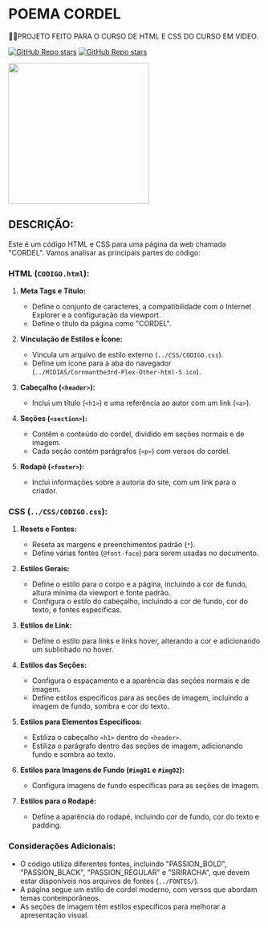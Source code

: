 # POEMA CORDEL
👨‍🏫PROJETO FEITO PARA O CURSO DE HTML E CSS DO CURSO EM VIDEO.

[![GitHub Repo stars](https://img.shields.io/badge/VILHALVA-GITHUB-03A9F4?logo=github)](https://github.com/VILHALVA)
[![GitHub Repo stars](https://img.shields.io/badge/MEUS-CURSOS-03A9F4?logo=github)](https://github.com/VILHALVA?tab=repositories&q=CURSO&type=public&language=&sort=) <br>

<img src="https://cord3l.com.br/wp-content/uploads/2022/09/Cordel-Ico.png" align="center" width="280"> <br>

## DESCRIÇÃO:
Este é um código HTML e CSS para uma página da web chamada "CORDEL". Vamos analisar as principais partes do código:

### HTML (`CODIGO.html`):
1. **Meta Tags e Título:**
   - Define o conjunto de caracteres, a compatibilidade com o Internet Explorer e a configuração da viewport.
   - Define o título da página como "CORDEL".

2. **Vinculação de Estilos e Ícone:**
   - Vincula um arquivo de estilo externo (`../CSS/CODIGO.css`).
   - Define um ícone para a aba do navegador (`../MIDIAS/Cornmanthe3rd-Plex-Other-html-5.ico`).

3. **Cabeçalho (`<header>`):**
   - Inclui um título (`<h1>`) e uma referência ao autor com um link (`<a>`).

4. **Seções (`<section>`):**
   - Contêm o conteúdo do cordel, dividido em seções normais e de imagem.
   - Cada seção contém parágrafos (`<p>`) com versos do cordel.

5. **Rodapé (`<footer>`):**
   - Inclui informações sobre a autoria do site, com um link para o criador.

### CSS (`../CSS/CODIGO.css`):
1. **Resets e Fontes:**
   - Reseta as margens e preenchimentos padrão (`*`).
   - Define várias fontes (`@font-face`) para serem usadas no documento.

2. **Estilos Gerais:**
   - Define o estilo para o corpo e a página, incluindo a cor de fundo, altura mínima da viewport e fonte padrão.
   - Configura o estilo do cabeçalho, incluindo a cor de fundo, cor do texto, e fontes específicas.

3. **Estilos de Link:**
   - Define o estilo para links e links hover, alterando a cor e adicionando um sublinhado no hover.

4. **Estilos das Seções:**
   - Configura o espaçamento e a aparência das seções normais e de imagem.
   - Define estilos específicos para as seções de imagem, incluindo a imagem de fundo, sombra e cor do texto.

5. **Estilos para Elementos Específicos:**
   - Estiliza o cabeçalho `<h1>` dentro do `<header>`.
   - Estiliza o parágrafo dentro das seções de imagem, adicionando fundo e sombra ao texto.

6. **Estilos para Imagens de Fundo (`#img01` e `#img02`):**
   - Configura imagens de fundo específicas para as seções de imagem.

7. **Estilos para o Rodapé:**
   - Define a aparência do rodapé, incluindo cor de fundo, cor do texto e padding.

### Considerações Adicionais:
   - O código utiliza diferentes fontes, incluindo "PASSION_BOLD", "PASSION_BLACK", "PASSION_REGULAR" e "SRIRACHA", que devem estar disponíveis nos arquivos de fontes (`../FONTES/`).
   - A página segue um estilo de cordel moderno, com versos que abordam temas contemporâneos.
   - As seções de imagem têm estilos específicos para melhorar a apresentação visual.

